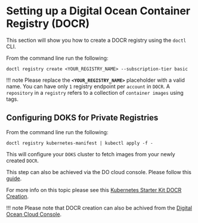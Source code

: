 # Setting up a Digital Ocean Container Registry (DOCR)

This section will show you how to create a DOCR registry using the `doctl` CLI.

From the command line run the following:

```shell
doctl registry create <YOUR_REGISTRY_NAME> --subscription-tier basic
```

!!! note
    Please replace the **`<YOUR_REGISTRY_NAME>`** placeholder with a valid name.
    You can have only `1` registry endpoint per `account` in `DOCR`. A `repository` in a `registry` refers to a collection of `container images` using tags.

## Configuring DOKS for Private Registries

From the command line run the following:

```shell
doctl registry kubernetes-manifest | kubectl apply -f -
```

This will configure your `DOKS` cluster to fetch images from your newly created `DOCR`.

This step can also be achieved via the DO cloud console. Please follow this [guide](https://docs.digitalocean.com/products/container-registry/how-to/use-registry-docker-kubernetes/#kubernetes-integration).

For more info on this topic please see this [Kubernetes Starter Kit DOCR Creation](https://github.com/digitalocean/Kubernetes-Starter-Kit-Developers/tree/main/02-setup-DOCR).

!!! note
    Please note that DOCR creation can also be achived from the [Digital Ocean Cloud Console](https://docs.digitalocean.com/products/container-registry/quickstart/).
